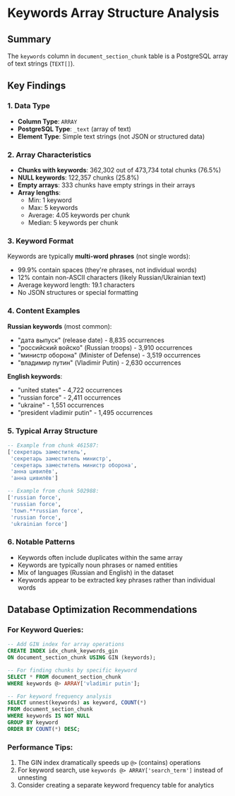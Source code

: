 # Keywords Array Structure Analysis

## Summary
The `keywords` column in `document_section_chunk` table is a PostgreSQL array of text strings (`TEXT[]`).

## Key Findings

### 1. Data Type
- **Column Type**: `ARRAY` 
- **PostgreSQL Type**: `_text` (array of text)
- **Element Type**: Simple text strings (not JSON or structured data)

### 2. Array Characteristics
- **Chunks with keywords**: 362,302 out of 473,734 total chunks (76.5%)
- **NULL keywords**: 122,357 chunks (25.8%)
- **Empty arrays**: 333 chunks have empty strings in their arrays
- **Array lengths**:
  - Min: 1 keyword
  - Max: 5 keywords
  - Average: 4.05 keywords per chunk
  - Median: 5 keywords per chunk

### 3. Keyword Format
Keywords are typically **multi-word phrases** (not single words):
- 99.9% contain spaces (they're phrases, not individual words)
- 12% contain non-ASCII characters (likely Russian/Ukrainian text)
- Average keyword length: 19.1 characters
- No JSON structures or special formatting

### 4. Content Examples

**Russian keywords** (most common):
- "дата выпуск" (release date) - 8,835 occurrences
- "российский войско" (Russian troops) - 3,910 occurrences
- "министр оборона" (Minister of Defense) - 3,519 occurrences
- "владимир путин" (Vladimir Putin) - 2,630 occurrences

**English keywords**:
- "united states" - 4,722 occurrences
- "russian force" - 2,411 occurrences
- "ukraine" - 1,551 occurrences
- "president vladimir putin" - 1,495 occurrences

### 5. Typical Array Structure
```sql
-- Example from chunk 461587:
['секретарь заместитель', 
 'секретарь заместитель министр', 
 'секретарь заместитель министр оборона', 
 'анна цивилёв', 
 'анна цивилёв']

-- Example from chunk 502988:
['russian force', 
 'russian force', 
 'town.**russian force', 
 'russian force', 
 'ukrainian force']
```

### 6. Notable Patterns
- Keywords often include duplicates within the same array
- Keywords are typically noun phrases or named entities
- Mix of languages (Russian and English) in the dataset
- Keywords appear to be extracted key phrases rather than individual words

## Database Optimization Recommendations

### For Keyword Queries:
```sql
-- Add GIN index for array operations
CREATE INDEX idx_chunk_keywords_gin 
ON document_section_chunk USING GIN (keywords);

-- For finding chunks by specific keyword
SELECT * FROM document_section_chunk 
WHERE keywords @> ARRAY['vladimir putin'];

-- For keyword frequency analysis
SELECT unnest(keywords) as keyword, COUNT(*) 
FROM document_section_chunk 
WHERE keywords IS NOT NULL 
GROUP BY keyword 
ORDER BY COUNT(*) DESC;
```

### Performance Tips:
1. The GIN index dramatically speeds up `@>` (contains) operations
2. For keyword search, use `keywords @> ARRAY['search_term']` instead of unnesting
3. Consider creating a separate keyword frequency table for analytics
